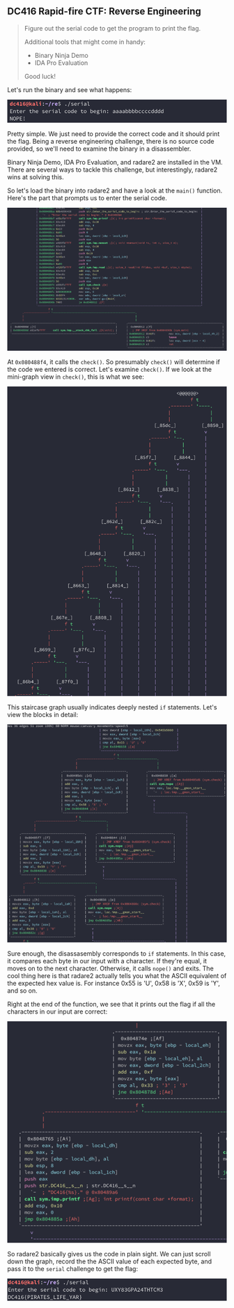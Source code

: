 ## DC416 Rapid-fire CTF: Reverse Engineering

> Figure out the serial code to get the program to print the flag.
> 
> Additional tools that might come in handy:
> 
> * Binary Ninja Demo
> * IDA Pro Evaluation
> 
> Good luck!

Let's run the binary and see what happens:

![](images/01.png)

Pretty simple. We just need to provide the correct code and it should print the flag. Being a reverse engineering challenge, there is no source code provided, so we'll need to examine the binary in a disassembler. 

Binary Ninja Demo, IDA Pro Evaluation, and radare2 are installed in the VM. There are several ways to tackle this challenge, but interestingly, radare2 wins at solving this. 

So let's load the binary into radare2 and have a look at the `main()` function. Here's the part that prompts us to enter the serial code. 

![](images/02.png)


At `0x080488f4`, it calls the `check()`. So presumably `check()` will determine if the code we entered is correct. Let's examine `check()`. If we look at the mini-graph view in `check()`, this is what we see:

![](images/03.png)

This staircase graph usually indicates deeply nested `if` statements. Let's view the blocks in detail:

![](images/04.png)

Sure enough, the disassasembly corresponds to `if` statements. In this case, it compares each byte in our input with a character. If they're equal, it moves on to the next character. Otherwise, it calls `nope()` and exits. The cool thing here is that radare2 actually tells you what the ASCII equivalent of the expected hex value is. For instance 0x55 is 'U', 0x58 is 'X', 0x59 is 'Y', and so on. 

Right at the end of the function, we see that it prints out the flag if all the characters in our input are correct:

![](images/05.png)

So radare2 basically gives us the code in plain sight. We can just scroll down the graph, record the the ASCII value of each expected byte, and pass it to the `serial` challenge to get the flag:

![](images/06.png)




